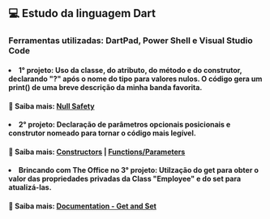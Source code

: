 ## 💻 Estudo da linguagem Dart 
### Ferramentas utilizadas: DartPad, Power Shell e Visual Studio Code

#### <li>1° projeto: Uso da classe, do atributo, do método e do construtor, declarando "?" após o nome do tipo para valores nulos. O código gera um print() de uma breve descrição da minha banda favorita.
#### 🔎 Saiba mais: [Null Safety](https://dart.dev/null-safety#:~:text=The%20Dart%20language%20enforces%20sound,can%20be%20difficult%20to%20debug)
#### <li>2° projeto: Declaração de parâmetros opcionais posicionais e construtor nomeado para tornar o código mais legível.
#### 🔎 Saiba mais: [Constructors](https://dart.dev/language/constructors) | [Functions/Parameters](https://dart.dev/language/functions)
#### <li>Brincando com The Office no 3° projeto: Utilzação do get para obter o valor das propriedades privadas da Class "Employee" e do set para atualizá-las.
#### 🔎 Saiba mais: [Documentation - Get and Set](https://dart.dev/effective-dart/documentation)
